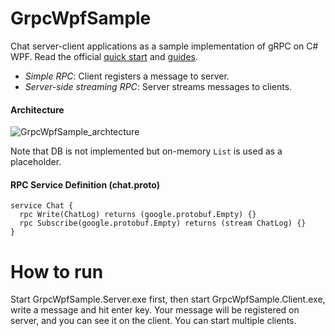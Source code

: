 # GrpcWpfSample

Chat server-client applications as a sample implementation of gRPC on C# WPF. Read the official [quick start](https://grpc.io/docs/quickstart/csharp.html) and [guides](https://grpc.io/docs/guides/).

- *Simple RPC*: Client registers a message to server.
- *Server-side streaming RPC*: Server streams messages to clients.

#### Architecture

![GrpcWpfSample_archtecture](https://github.com/cactuaroid/GrpcWpfSample/blob/master/GrpcWpfSample_archtecture.png)

Note that  DB is not implemented but on-memory `List` is used as a placeholder.

#### RPC Service Definition (chat.proto)

```
service Chat {
  rpc Write(ChatLog) returns (google.protobuf.Empty) {}
  rpc Subscribe(google.protobuf.Empty) returns (stream ChatLog) {}
}
```

# How to run

Start GrpcWpfSample.Server.exe first, then start GrpcWpfSample.Client.exe, write a message and hit enter key. Your message will be registered on server, and you can see it on the client. You can start multiple clients.
